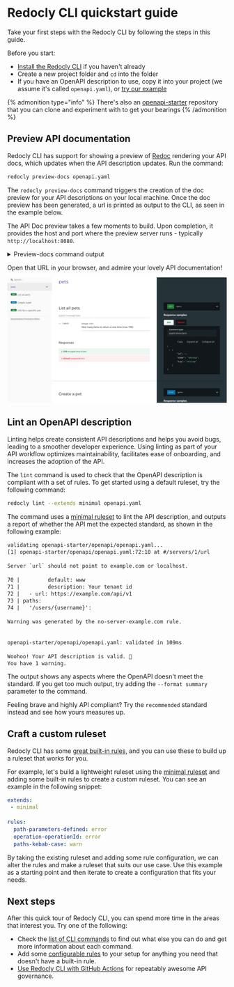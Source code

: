 # Redocly CLI quickstart guide

Take your first steps with the Redocly CLI by following the steps in this guide.

Before you start:

- [Install the Redocly CLI](./installation.md) if you haven't already
- Create a new project folder and `cd` into the folder
- If you have an OpenAPI description to use, copy it into your project (we assume it's called `openapi.yaml`), or [try our example](https://github.com/Redocly/openapi-starter/blob/main/openapi/openapi.yaml)

{% admonition type="info" %}
There's also an [openapi-starter](https://github.com/Redocly/openapi-starter) repository that you can clone and experiment with to get your bearings
{% /admonition %}

## Preview API documentation

<!-- FIXME: needs to be updated as we removing preview-docs and changing Redoc to openapi-docs -->

Redocly CLI has support for showing a preview of [Redoc](https://redocly.com/redoc/) rendering your API docs, which updates when the API description updates.
Run the command:

```bash
redocly preview-docs openapi.yaml
```

The `redocly preview-docs` command triggers the creation of the doc preview for your API descriptions on your local machine. Once the doc preview has been generated, a url is printed as output to the CLI, as seen in the example below.

The API Doc preview takes a few moments to build. Upon completion, it provides the host and port where the preview server runs - typically `http://localhost:8080`.

<details><summary>Preview-docs command output</summary>

```text
Using Redoc community edition.
Login with redocly login or use an enterprise license key to preview with the premium docs.


  🔎  Preview server running at http://127.0.0.1:8080

  👀  Watching openapi-starter/openapi/openapi.yaml and all related resources for changes


Bundling...

Created a bundle for openapi-starter/openapi/openapi.yaml successfully
GET /: 18.123ms
GET /simplewebsocket.min.js: 4.256ms
GET /hot.js: 4.765ms
GET /openapi.json: 1.73ms
GET /favicon.ico: 1.556ms
```

</details>

Open that URL in your browser, and admire your lovely API documentation!

![Preview of API documentation](./images/preview-docs.png)

## Lint an OpenAPI description

Linting helps create consistent API descriptions and helps you avoid bugs, leading to a smoother developer experience. Using linting as part of your API workflow optimizes maintainability, facilitates ease of onboarding, and increases the adoption of the API.

The `lint` command is used to check that the OpenAPI description is compliant with a set of rules. To get started using a default ruleset, try the following command:

```bash
redocly lint --extends minimal openapi.yaml
```

The command uses a [minimal ruleset](./rules/minimal.md) to lint the API description, and outputs a report of whether the API met the expected standard, as shown in the following example:

```text
validating openapi-starter/openapi/openapi.yaml...
[1] openapi-starter/openapi/openapi.yaml:72:10 at #/servers/1/url

Server `url` should not point to example.com or localhost.

70 |         default: www
71 |         description: Your tenant id
72 |   - url: https://example.com/api/v1
73 | paths:
74 |   '/users/{username}':

Warning was generated by the no-server-example.com rule.


openapi-starter/openapi/openapi.yaml: validated in 109ms

Woohoo! Your API description is valid. 🎉
You have 1 warning.
```

The output shows any aspects where the OpenAPI doesn't meet the standard. If you get too much output, try adding the `--format summary` parameter to the command.

Feeling brave and highly API compliant? Try the `recommended` standard instead and see how yours measures up.

## Craft a custom ruleset

Redocly CLI has some [great built-in rules](./rules/built-in-rules.md), and you can use these to build up a ruleset that works for you.

For example, let's build a lightweight ruleset using the [minimal ruleset](./rules/minimal.md) and adding some built-in rules to create a custom ruleset. You can see an example in the following snippet:

```yaml
extends:
 - minimal

rules:
  path-parameters-defined: error
  operation-operationId: error
  paths-kebab-case: warn
```

By taking the existing ruleset and adding some rule configuration, we can alter the rules and make a ruleset that suits our use case. Use this example as a starting point and then iterate to create a configuration that fits your needs.

## Next steps

After this quick tour of Redocly CLI, you can spend more time in the areas that interest you. Try one of the following:

- Check the [list of CLI commands](./commands/index.md) to find out what else you can do and get more information about each command.
- Add some [configurable rules](./rules/configurable-rules.md) to your setup for anything you need that doesn't have a built-in rule.
- [Use Redocly CLI with GitHub Actions](https://redocly.com/blog/consistent-apis-redocly-github-actions) for repeatably awesome API governance.
